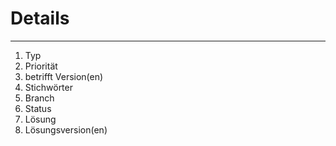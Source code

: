 # Details

---

1. Typ
2. Priorität
3. betrifft Version\(en\)
4. Stichwörter
5. Branch
6. Status
7. Lösung
8. Lösungsversion\(en\)





